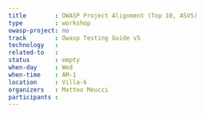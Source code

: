 ```yaml
---
title        : OWASP Project Alignment (Top 10, ASVS)
type         : workshop
owasp-project: no
track        : Owasp Testing Guide v5
technology   :
related-to   :
status       : empty
when-day     : Wed
when-time    : AM-1
location     : Villa-6
organizers   : Matteo Meucci
participants : 
---
```


